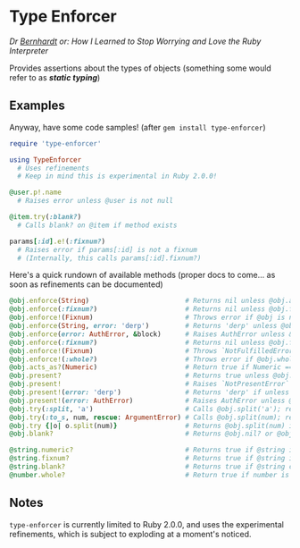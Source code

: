 Type Enforcer
=============
_Dr [Bernhardt](https://twitter.com/garybernhardt) or: How I Learned to Stop Worrying and Love the Ruby Interpreter_


Provides assertions about the types of objects (something some would refer to as **_static typing_**)

Examples
--------
Anyway, have some code samples! (after `gem install type-enforcer`)

```ruby
require 'type-enforcer'

using TypeEnforcer
  # Uses refinements
  # Keep in mind this is experimental in Ruby 2.0.0!

@user.p!.name
  # Raises error unless @user is not null

@item.try(:blank?)
  # Calls blank? on @item if method exists

params[:id].e!(:fixnum?)
  # Raises error if params[:id] is not a fixnum
  # (Internally, this calls params[:id].fixnum?)
```

Here's a quick rundown of available methods (proper docs to come... as soon as refinements can be documented)
```ruby
@obj.enforce(String)                        # Returns nil unless @obj.acts_as?(String) (also aliased to @obj.e(String))
@obj.enforce(:fixnum?)                      # Returns nil unless @obj.fixnum? is true (also aliased to @obj.e(:fixnum?))
@obj.enforce!(Fixnum)                       # Throws error if @obj is not a Fixnum; returns @obj otherwise (also aliaed to @obj.e!(Fixnum))
@obj.enforce(String, error: 'derp')         # Returns 'derp' unless @obj.acts_as?(String) (also aliased to @obj.e(String))
@obj.enforce(error: AuthError, &block)      # Raises AuthError unless &block returns thruthy (gets called with `@obj)
@obj.enforce(:fixnum?)                      # Returns nil unless @obj.fixnum? is true (also aliased to @obj.e(:fixnum?))
@obj.enforce!(Fixnum)                       # Throws `NotFulfilledError` if @obj is not a Fixnum; returns @obj otherwise (also aliaed to @obj.e!(Fixnum))
@obj.enforce!(:whole?)                      # Throws error if @obj.whole? is false; returns @obj otherwise (also aliased to @obj.e!(:whole?))
@obj.acts_as?(Numeric)                      # Return true if Numeric === @obj (used instead of === directly so it can be overridden)
@obj.present?                               # Returns true unless @obj.nil?
@obj.present!                               # Raises `NotPresentError` unless @obj.present? (also aliased to @obj.p!)
@obj.present!(error: 'derp')                # Returns 'derp' if unless @obj.present?
@obj.present!(error: AuthError)             # Raises AuthError unless @obj.present?
@obj.try(:split, 'a')                       # Calls @obj.split('a'); returns nil if any errors are raised
@obj.try(:to_s, num, rescue: ArgumentError) # Calls @obj.split(num); returns nil if ArgumentError is raised
@obj.try {|o| o.split(num)}                 # Returns @obj.split(num) if no errors are raised; returns nil otherwise
@obj.blank?                                 # Returns @obj.nil? or @obj.try(:empty?)

@string.numeric?                            # Returns true if @string is a number
@string.fixnum?                             # Returns true if @string is an integer
@string.blank?                              # Returns true if @string contains only whitespace characters
@number.whole?                              # Return true if number is evenly divisible by an integer (ie, does not contain a decimal)
```

Notes
-----
`type-enforcer` is currently limited to Ruby 2.0.0, and uses the experimental refinements, which is subject to exploding at a moment's noticed.